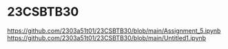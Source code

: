 # 23CSBTB30
https://github.com/2303a51t01/23CSBTB30/blob/main/Assignment_5.ipynb
https://github.com/2303a51t01/23CSBTB30/blob/main/Untitled1.ipynb
